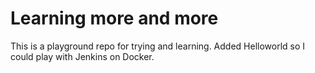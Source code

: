 # Learning more and more

This is a playground repo for trying and learning.
Added Helloworld so I could play with Jenkins on Docker.
